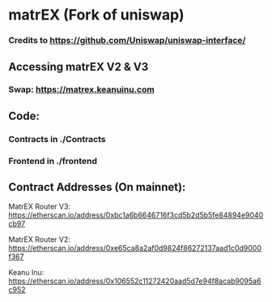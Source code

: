# matrEX (Fork of uniswap)

### Credits to https://github.com/Uniswap/uniswap-interface/

## Accessing matrEX V2 & V3

### Swap: https://matrex.keanuinu.com

## Code:

### Contracts in ./Contracts

### Frontend in ./frontend

## Contract Addresses (On mainnet): 

MatrEX Router V3: https://etherscan.io/address/0xbc1a6b6646716f3cd5b2d5b5fe84894e9040cb97

MatrEX Router V2: https://etherscan.io/address/0xe65ca8a2af0d9824f86272137aad1c0d9000f367

Keanu Inu: https://etherscan.io/address/0x106552c11272420aad5d7e94f8acab9095a6c952
